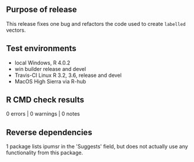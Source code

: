 ## Purpose of release
This release fixes one bug and refactors the code used to create `labelled` 
vectors.

## Test environments
* local Windows, R 4.0.2
* win builder release and devel
* Travis-CI Linux R 3.2, 3.6, release and devel
* MacOS High Sierra via R-hub

## R CMD check results

0 errors | 0 warnings | 0 notes

## Reverse dependencies
1 package lists ipumsr in the 'Suggests' field, but does not actually use any
functionality from this package.
